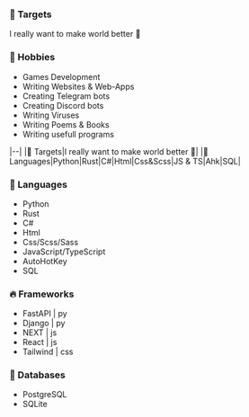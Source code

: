 ### 🎯 Targets
I really want to make world better 🥰

### 🌹 Hobbies
- Games Development
- Writing Websites & Web-Apps
- Creating Telegram bots
- Creating Discord bots
- Writing Viruses
- Writing Poems & Books
- Writing usefull programs

|--|
|🎯 Targets|I really want to make world better 🥰|
|💢 Languages|Python|Rust|C#|Html|Css&Scss|JS & TS|Ahk|SQL|



### 💢 Languages
- Python
- Rust
- C#
- Html
- Css/Scss/Sass
- JavaScript/TypeScript
- AutoHotKey
- SQL

### 🔥 Frameworks
- FastAPI  | py
- Django   | py
- NEXT     | js
- React    | js
- Tailwind | css

### 📌 Databases
- PostgreSQL
- SQLite
